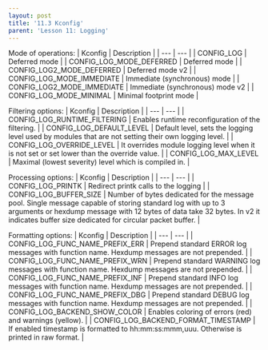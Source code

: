 ```yaml
---
layout: post
title: '11.3 Kconfig'
parent: 'Lesson 11: Logging'
---
```


Mode of operations:
| Kconfig | Description |
| --- | --- |
| CONFIG_LOG | Deferred mode |
| CONFIG_LOG_MODE_DEFERRED | Deferred mode |
| CONFIG_LOG2_MODE_DEFERRED | Deferred mode v2 |
| CONFIG_LOG_MODE_IMMEDIATE | Immediate (synchronous) mode |
| CONFIG_LOG2_MODE_IMMEDIATE | Immediate (synchronous) mode v2 |
| CONFIG_LOG_MODE_MINIMAL | Minimal footprint mode |

Filtering options:
| Kconfig | Description |
| --- | --- |
| CONFIG_LOG_RUNTIME_FILTERING | Enables runtime reconfiguration of the filtering. |
| CONFIG_LOG_DEFAULT_LEVEL | Default level, sets the logging level used by modules that are not setting their own logging level. |
| CONFIG_LOG_OVERRIDE_LEVEL | It overrides module logging level when it is not set or set lower than the override value. |
| CONFIG_LOG_MAX_LEVEL | Maximal (lowest severity) level which is compiled in. |

Processing options:
| Kconfig | Description |
| --- | --- |
| CONFIG_LOG_PRINTK | Redirect printk calls to the logging |
| CONFIG_LOG_BUFFER_SIZE | Number of bytes dedicated for the message pool. Single message capable of storing standard log with up to 3 arguments or hexdump message with 12 bytes of data take 32 bytes. In v2 it indicates buffer size dedicated for circular packet buffer. |

Formatting options:
| Kconfig | Description |
| --- | --- |
| CONFIG_LOG_FUNC_NAME_PREFIX_ERR | Prepend standard ERROR log messages with function name. Hexdump messages are not prepended. |
| CONFIG_LOG_FUNC_NAME_PREFIX_WRN | Prepend standard WARNING log messages with function name. Hexdump messages are not prepended. |
| CONFIG_LOG_FUNC_NAME_PREFIX_INF | Prepend standard INFO log messages with function name. Hexdump messages are not prepended. |
| CONFIG_LOG_FUNC_NAME_PREFIX_DBG | Prepend standard DEBUG log messages with function name. Hexdump messages are not prepended. |
| CONFIG_LOG_BACKEND_SHOW_COLOR | Enables coloring of errors (red) and warnings (yellow). |
| CONFIG_LOG_BACKEND_FORMAT_TIMESTAMP | If enabled timestamp is formatted to hh:mm:ss:mmm,uuu. Otherwise is printed in raw format. |


